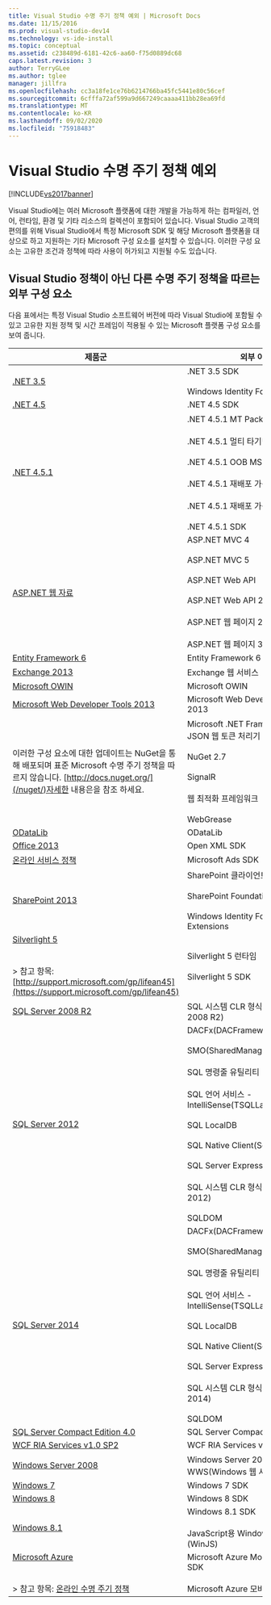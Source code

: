 ```yaml
---
title: Visual Studio 수명 주기 정책 예외 | Microsoft Docs
ms.date: 11/15/2016
ms.prod: visual-studio-dev14
ms.technology: vs-ide-install
ms.topic: conceptual
ms.assetid: c238489d-6181-42c6-aa60-f75d0889dc68
caps.latest.revision: 3
author: TerryGLee
ms.author: tglee
manager: jillfra
ms.openlocfilehash: cc3a18fe1ce76b6214766ba45fc5441e80c56cef
ms.sourcegitcommit: 6cfffa72af599a9d667249caaaa411bb28ea69fd
ms.translationtype: MT
ms.contentlocale: ko-KR
ms.lasthandoff: 09/02/2020
ms.locfileid: "75918483"
---
```

# <a name="visual-studio-lifecycle-policy-exceptions"></a>Visual Studio 수명 주기 정책 예외
[!INCLUDE[vs2017banner](../includes/vs2017banner.md)]

Visual Studio에는 여러 Microsoft 플랫폼에 대한 개발을 가능하게 하는 컴파일러, 언어, 런타임, 환경 및 기타 리소스의 컬렉션이 포함되어 있습니다. Visual Studio 고객의 편의를 위해 Visual Studio에서 특정 Microsoft SDK 및 해당 Microsoft 플랫폼을 대상으로 하고 지원하는 기타 Microsoft 구성 요소를 설치할 수 있습니다. 이러한 구성 요소는 고유한 조건과 정책에 따라 사용이 허가되고 지원될 수도 있습니다.  
  
## <a name="external-components-that-follow-a-lifecycle-policy-other-than-the-visual-studio-policy"></a>Visual Studio 정책이 아닌 다른 수명 주기 정책을 따르는 외부 구성 요소  
 다음 표에서는 특정 Visual Studio 소프트웨어 버전에 따라 Visual Studio에 포함될 수 있고 고유한 지원 정책 및 시간 프레임이 적용될 수 있는 Microsoft 플랫폼 구성 요소를 보여 줍니다.  
  
|제품군|외부 이름|  
|--------------------|-------------------|  
|[.NET 3.5](https://support.microsoft.com/lifecycle/search?sort=PN&alpha=net%20framework%203.5&Filter=FilterNO)|.NET 3.5 SDK<br /><br /> Windows Identity Foundation|  
|[.NET 4.5](https://support.microsoft.com/lifecycle/search?sort=PN&alpha=net%20framework%204.5&Filter=FilterNO)|.NET 4.5 SDK|  
|[.NET 4.5.1](https://support.microsoft.com/lifecycle/search?sort=PN&alpha=.NET%20Framework%204.5.1&Filter=FilterNO)|.NET 4.5.1 MT Pack(클래식)<br /><br /> .NET 4.5.1 멀티 타기팅 팩(스토어)<br /><br /> .NET 4.5.1 OOB MSU<br /><br /> .NET 4.5.1 재배포 가능 패키지<br /><br /> .NET 4.5.1 재배포 가능 패키지 언어 팩<br /><br /> .NET 4.5.1 SDK|  
|[ASP.NET 웹 자료](https://support.microsoft.com/kb/2902020)|ASP.NET MVC 4<br /><br /> ASP.NET MVC 5<br /><br /> ASP.NET Web API<br /><br /> ASP.NET Web API 2<br /><br /> ASP.NET 웹 페이지 2<br /><br /> ASP.NET 웹 페이지 3|  
|[Entity Framework 6](https://support.microsoft.com/kb/2902020)|Entity Framework 6|  
|[Exchange 2013](https://support.microsoft.com/kb/2902020)|Exchange 웹 서비스|  
|[Microsoft OWIN](https://support.microsoft.com/kb/2902020)|Microsoft OWIN|  
|[Microsoft Web Developer Tools 2013](https://support.microsoft.com/kb/2902020)|Microsoft Web Developer Tools 2013|  
|이러한 구성 요소에 대한 업데이트는 NuGet을 통해 배포되며 표준 Microsoft 수명 주기 정책을 따르지 않습니다.  [http://docs.nuget.org/](/nuget/)자세한 내용은을 참조 하세요.|Microsoft .NET Framework 4.5용 JSON 웹 토큰 처리기<br /><br /> NuGet 2.7<br /><br /> SignalR<br /><br /> 웹 최적화 프레임워크<br /><br /> WebGrease|  
|[ODataLib](https://support.microsoft.com/kb/2902020)|ODataLib|  
|[Office 2013](https://support.microsoft.com/lifecycle/search/?p1=16674)|Open XML SDK|  
|[온라인 서비스 정책](https://support.microsoft.com/hub/4095338/microsoft-lifecycle-policy)|Microsoft Ads SDK|  
|[SharePoint 2013](https://support.microsoft.com/lifecycle/search?sort=PN&alpha=sharepoint%20server%202013&Filter=FilterNO)|SharePoint 클라이언트 구성 요소<br /><br /> SharePoint Foundation 2013<br /><br /> Windows Identity Foundation Extensions|  
|[Silverlight 5](https://support.microsoft.com/lifecycle/search/?p1=16278)<br /><br /> <br />> 참고 항목: [http://support.microsoft.com/gp/lifean45](https://support.microsoft.com/gp/lifean45)|Silverlight 5 런타임<br /><br /> Silverlight 5 SDK|  
|[SQL Server 2008 R2](https://support.microsoft.com/lifecycle/search?sort=PN&alpha=SQL%20Server%202008%20R2&Filter=FilterNO)|SQL 시스템 CLR 형식(SQL Server 2008 R2)|  
|[SQL Server 2012](https://support.microsoft.com/lifecycle/search?sort=PN&alpha=SQL%20Server%202012&Filter=FilterNO)|DACFx(DACFramework)<br /><br /> SMO(SharedManagementObjects)<br /><br /> SQL 명령줄 유틸리티<br /><br /> SQL 언어 서비스 - IntelliSense(TSQLLanguageService)<br /><br /> SQL LocalDB<br /><br /> SQL Native Client(Sqlncli)<br /><br /> SQL Server Express 2012 SP1<br /><br /> SQL 시스템 CLR 형식(SQL Server 2012)<br /><br /> SQLDOM|  
|[SQL Server 2014](https://support.microsoft.com/lifecycle/search?sort=PN&alpha=SQL%20Server%202014&Filter=FilterNO)|DACFx(DACFramework)<br /><br /> SMO(SharedManagementObjects)<br /><br /> SQL 명령줄 유틸리티<br /><br /> SQL 언어 서비스 - IntelliSense(TSQLLanguageService)<br /><br /> SQL LocalDB<br /><br /> SQL Native Client(Sqlncli)<br /><br /> SQL Server Express 2014<br /><br /> SQL 시스템 CLR 형식(SQL Server 2014)<br /><br /> SQLDOM|  
|[SQL Server Compact Edition 4.0](https://support.microsoft.com/lifecycle/search/?p1=16106)|SQL Server Compact Edition 4.0|  
|[WCF RIA Services v1.0 SP2](https://support.microsoft.com/kb/2902020)|WCF RIA Services v1.0 SP2|  
|[Windows Server 2008](https://support.microsoft.com/lifecycle/search?sort=PN&alpha=Windows%20Server%202008&Filter=FilterNO)|Windows Server 2008용 WWS(Windows 웹 서비스)|  
|[Windows 7](https://support.microsoft.com/lifecycle/search/?c2=14019)|Windows 7 SDK|  
|[Windows 8](https://support.microsoft.com/lifecycle/search/?c2=16796)|Windows 8 SDK|  
|[Windows 8.1](https://support.microsoft.com/lifecycle/search?sort=PN&alpha=windows%208.1&Filter=FilterNO)|Windows 8.1 SDK<br /><br /> JavaScript용 Windows 라이브러리(WinJS)|  
|[Microsoft Azure](https://support.microsoft.com/help/18486/lifecycle-faq-azure)<br /><br /> <br />> 참고 항목: [온라인 수명 주기 정책](https://support.microsoft.com/hub/4095338/microsoft-lifecycle-policy)|Microsoft Azure Mobile Services SDK<br /><br /> Microsoft Azure 모바일 서비스 도구|
